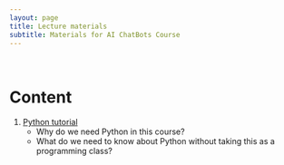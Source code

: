 ```yaml
---
layout: page
title: Lecture materials
subtitle: Materials for AI ChatBots Course
---
```


&nbsp;

# Content

1. [Python tutorial](./python.md)
   - Why do we need Python in this course?
   - What do we need to know about Python without taking this as a programming class?
